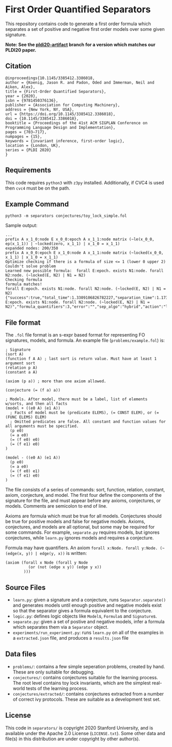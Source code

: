 
# First Order Quantified Separators

This repository contains code to generate a first order formula which separates a set of positive and negative first order models over some given signature.

**Note: See the [pldi20-artifact](https://github.com/jrkoenig/folseparators/tree/pldi20-artifact) branch for a version which matches our PLDI20 paper.**

## Citation

    @inproceedings{10.1145/3385412.3386018,
    author = {Koenig, Jason R. and Padon, Oded and Immerman, Neil and Aiken, Alex},
    title = {First-Order Quantified Separators},
    year = {2020},
    isbn = {9781450376136},
    publisher = {Association for Computing Machinery},
    address = {New York, NY, USA},
    url = {https://doi.org/10.1145/3385412.3386018},
    doi = {10.1145/3385412.3386018},
    booktitle = {Proceedings of the 41st ACM SIGPLAN Conference on Programming Language Design and Implementation},
    pages = {703–717},
    numpages = {15},
    keywords = {invariant inference, first-order logic},
    location = {London, UK},
    series = {PLDI 2020}
    }

## Requirements

This code requires `python3` with `z3py` installed. Additionally, if CVC4 is used then `cvc4` must be on the path.

## Example Command

`python3 -m separators conjectures/toy_lock_simple.fol`

Sample output:

```
...
prefix A x_1_0:node E x_0_0:epoch A x_1_1:node matrix (~le(x_0_0, ep(x_1_1)) | ~locked(zero, x_1_1) | x_1_0 = x_1_1)
expanded nodes: 200/350
prefix A x_0_0:epoch E x_1_0:node A x_1_1:node matrix (~locked(x_0_0, x_1_1) | x_1_0 = x_1_1)
Optimize checking if there is a formula of size <= 1 (lower 0 upper 2)
Couldn't solve problem
Learned new possible formula:  forall E:epoch. exists N1:node. forall N2:node. (~locked(E, N2) | N1 = N2)
Checking formula
formula matches!
forall E:epoch. exists N1:node. forall N2:node. (~locked(E, N2) | N1 = N2)
{"success":true,"total_time":1.3309106826782227,"separation_time":1.1731467247009277,"counterexample_time":0.15776395797729492,"matrix_time":0.0,"model_count":6,"formula":"forall E:epoch. exists N1:node. forall N2:node. (~locked(E, N2) | N1 = N2)","formula_quantifiers":3,"error":"","sep_algo":"hybrid","action":"learn"}
```

## File format
The `.fol` file format is an s-expr based format for representing FO signatures, models, and formula. An example file (`problems/example.fol`) is:

```
; Signature
(sort A)
(function f A A) ; last sort is return value. Must have at least 1 argument sort
(relation p A)
(constant a A)

(axiom (p a)) ; more than one axiom allowed.

(conjecture (= (f a) a))

; Models. After model, there must be a label, list of elements w/sorts, and then all facts
(model + ((e0 A) (e1 A))
  ; Facts of model must be (predicate ELEMS), (= CONST ELEM), or (= (FUNC ELEMS) ELEM)
  ; Omitted predicates are false. All constant and function values for all arguments must be specified.
  (p e0)
  (= a e0)
  (= (f e0) e0)
  (= (f e1) e0)
)

(model - ((e0 A) (e1 A))
  (p e0)
  (= a e0)
  (= (f e0) e1)
  (= (f e1) e0)
)
```

The file consists of a series of commands: sort, function, relation, constant, axiom, conjecture, and model. The first four define the components of the signature for the file, and must appear before any axioms, conjectures, or models. Comments are semicolon to end of line.

Axioms are formula which must be true for all models. Conjectures should be true for positive models and false for negative models. Axioms, conjectures, and models are all optional, but some may be required for some commands. For example, `separate.py` requires models, but ignores conjectures, while `learn.py` ignores models and requires a conjecture.

Formula may have quantifiers. An axiom `forall x:Node. forall y:Node. (~(edge(x, y)) | edge(y, x))` is written:

```
(axiom (forall x Node (forall y Node
          (or (not (edge x y)) (edge y x))
        )))
```

## Source Files

- `learn.py`: given a signature and a conjecture, runs `Separator.separate()` and generates models until enough positive and negative models exist so that the separator gives a formula equivalent to the conjecture.
- `logic.py`: defines logic objects like `Model`s, `Formula`s and `Signature`s.
- `separate.py`: given a set of postive and negative models, infer a formula which separates them via a `Separator` object.
- `experiments/run_experiment.py`: runs `learn.py` on all of the examples in a `extracted.json` file, and produces a `results.json` file

## Data files

- `problems/`: contains a few simple seperation problems, created by hand. These are only suitable for debugging.
- `conjectures/`: contains conjectures suitable for the learning process. The root level contains toy lock invariants, which are the simplest real-world tests of the learning process.
- `conjectures/extracted/`: contains conjectures extracted from a number of correct ivy protocols. These are suitable as a development test set.

## License

This code in `separators/` is copyright 2020 Stanford University, and is available under the Apache 2.0 License (`LICENSE.txt`). Some other data and file(s) in this distribution are under copyright by other author(s).
